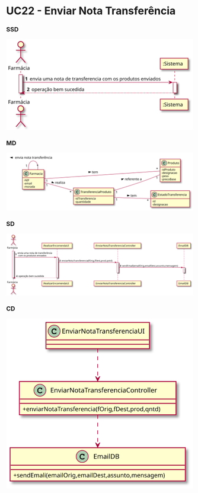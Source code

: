 # UC22 - Enviar Nota Transferência

### SSD
![UC22_EnviarNotaTransferenciaSSD.svg](UC22_EnviarNotaTransferenciaSSD.svg)

### MD
![UC22_EnviarNotaTransferenciaMD.svg](UC22_EnviarNotaTransferenciaMD.svg)

### SD
![UC22_EnviarNotaTransferenciaSD.svg](UC22_EnviarNotaTransferenciaSD.svg)

### CD
![UC22_EnviarNotaTransferenciaCD.svg](UC22_EnviarNotaTransferenciaCD.svg)